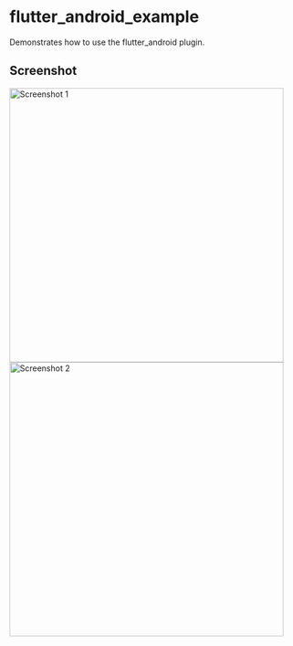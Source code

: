 # flutter_android_example

Demonstrates how to use the flutter_android plugin.

## Screenshot

<img alt="Screenshot 1" src="https://raw.githubusercontent.com/drydart/flutter_android/master/example/flutter_01.png" width="480"/>

<img alt="Screenshot 2" src="https://raw.githubusercontent.com/drydart/flutter_android/master/example/flutter_02.png" width="480"/>
